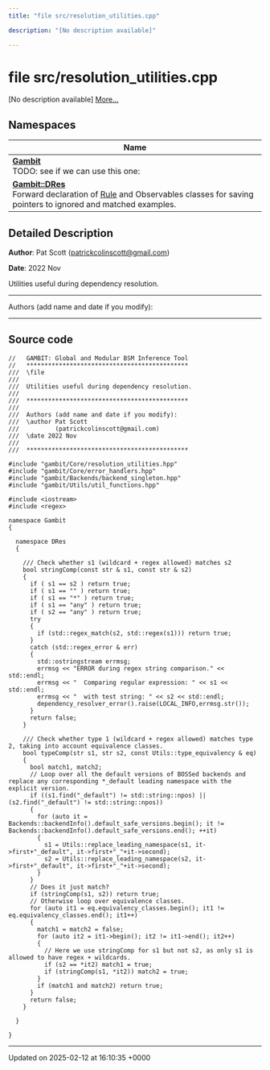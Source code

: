 ```yaml
---
title: "file src/resolution_utilities.cpp"

description: "[No description available]"

---
```


# file src/resolution_utilities.cpp

[No description available] [More...](#detailed-description)

## Namespaces

| Name           |
| -------------- |
| **[Gambit](/documentation/code/namespaces/namespacegambit/)** <br>TODO: see if we can use this one:  |
| **[Gambit::DRes](/documentation/code/namespaces/namespacegambit_1_1dres/)** <br>Forward declaration of [Rule]() and Observables classes for saving pointers to ignored and matched examples.  |

## Detailed Description


**Author**: Pat Scott ([patrickcolinscott@gmail.com](mailto:patrickcolinscott@gmail.com)) 

**Date**: 2022 Nov

Utilities useful during dependency resolution.



------------------

Authors (add name and date if you modify): 

------------------




## Source code

```
//   GAMBIT: Global and Modular BSM Inference Tool
//   *********************************************
///  \file
///
///  Utilities useful during dependency resolution.
///
///  *********************************************
///
///  Authors (add name and date if you modify):
///  \author Pat Scott
///          (patrickcolinscott@gmail.com)
///  \date 2022 Nov
///
///  *********************************************

#include "gambit/Core/resolution_utilities.hpp"
#include "gambit/Core/error_handlers.hpp"
#include "gambit/Backends/backend_singleton.hpp"
#include "gambit/Utils/util_functions.hpp"

#include <iostream>
#include <regex>

namespace Gambit
{

  namespace DRes
  {

    /// Check whether s1 (wildcard + regex allowed) matches s2
    bool stringComp(const str & s1, const str & s2)
    {
      if ( s1 == s2 ) return true;
      if ( s1 == "" ) return true;
      if ( s1 == "*" ) return true;
      if ( s1 == "any" ) return true;
      if ( s2 == "any" ) return true;
      try
      {
        if (std::regex_match(s2, std::regex(s1))) return true;
      }
      catch (std::regex_error & err)
      {
        std::ostringstream errmsg;
        errmsg << "ERROR during regex string comparison." << std::endl;
        errmsg << "  Comparing regular expression: " << s1 << std::endl;
        errmsg << "  with test string: " << s2 << std::endl;
        dependency_resolver_error().raise(LOCAL_INFO,errmsg.str());
      }
      return false;
    }

    /// Check whether type 1 (wildcard + regex allowed) matches type 2, taking into account equivalence classes.
    bool typeComp(str s1, str s2, const Utils::type_equivalency & eq)
    {
      bool match1, match2;
      // Loop over all the default versions of BOSSed backends and replace any corresponding *_default leading namespace with the explicit version.
      if ((s1.find("_default") != std::string::npos) || (s2.find("_default") != std::string::npos))
      {
        for (auto it = Backends::backendInfo().default_safe_versions.begin(); it != Backends::backendInfo().default_safe_versions.end(); ++it)
        {
          s1 = Utils::replace_leading_namespace(s1, it->first+"_default", it->first+"_"+it->second);
          s2 = Utils::replace_leading_namespace(s2, it->first+"_default", it->first+"_"+it->second);
        }
      }
      // Does it just match?
      if (stringComp(s1, s2)) return true;
      // Otherwise loop over equivalence classes.
      for (auto it1 = eq.equivalency_classes.begin(); it1 != eq.equivalency_classes.end(); it1++)
      {
        match1 = match2 = false;
        for (auto it2 = it1->begin(); it2 != it1->end(); it2++)
        {
          // Here we use stringComp for s1 but not s2, as only s1 is allowed to have regex + wildcards.
          if (s2 == *it2) match1 = true;
          if (stringComp(s1, *it2)) match2 = true;
        }
        if (match1 and match2) return true;
      }
      return false;
    }

  }

}
```


-------------------------------

Updated on 2025-02-12 at 16:10:35 +0000
